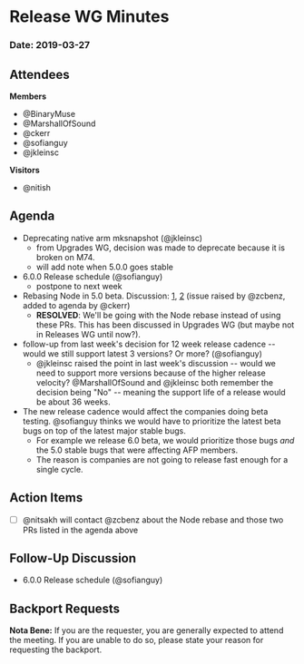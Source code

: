 # Release WG Minutes

### Date: 2019-03-27

## Attendees

**Members**
- @BinaryMuse
- @MarshallOfSound
- @ckerr
- @sofianguy
- @jkleinsc

**Visitors**
- @nitish


## Agenda
* Deprecating native arm mksnapshot (@jkleinsc)
    * from Upgrades WG, decision was made to deprecate because it is broken on M74. 
    * will add note when 5.0.0 goes stable
* 6.0.0 Release schedule (@sofianguy)
    * postpone to next week
* Rebasing Node in 5.0 beta. Discussion: [1](https://github.com/electron/node/pull/98#issue-264905618), [2](https://github.com/electron/electron/issues/17309#issuecomment-477126169) (issue raised by @zcbenz, added to agenda by @ckerr)
    * **RESOLVED**: We'll be going with the Node rebase instead of using these PRs. This has been discussed in Upgrades WG (but maybe not in Releases WG until now?).
* follow-up from last week's decision for 12 week release cadence -- would we still support latest 3 versions? Or more? (@sofianguy)
    * @jkleinsc raised the point in last week's discussion -- would we need to support more versions because of the higher release velocity? @MarshallOfSound and @jkleinsc both remember the decision being "No" -- meaning the support life of a release would be about 36 weeks.
* The new release cadence would affect the companies doing beta testing. @sofianguy thinks we would have to prioritize the latest beta bugs on top of the latest major stable bugs.
    * For example we release 6.0 beta, we would prioritize those bugs _and_ the 5.0 stable bugs that were affecting AFP members.
    * The reason is companies are not going to release fast enough for a single cycle.

## Action Items
- [ ] @nitsakh will contact @zcbenz about the Node rebase and those two PRs listed in the agenda above

## Follow-Up Discussion
* 6.0.0 Release schedule (@sofianguy)


## Backport Requests

**Nota Bene:** If you are the requester, you are generally expected to attend the meeting. If you are unable to do so, please state your reason for requesting the backport.
